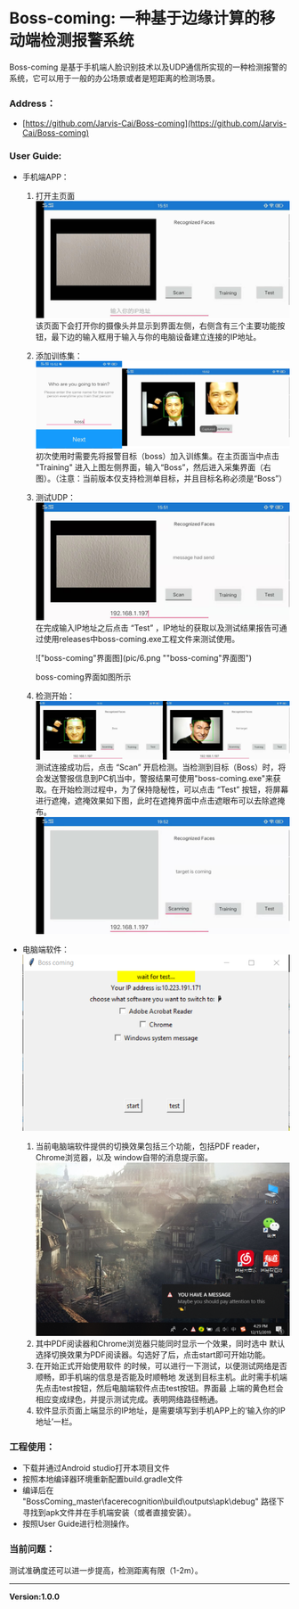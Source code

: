 ﻿# Boss-coming: 一种基于边缘计算的移动端检测报警系统

Boss-coming 是基于手机端人脸识别技术以及UDP通信所实现的一种检测报警的系统，它可以用于一般的办公场景或者是短距离的检测场景。

### Address：
* [https://github.com/Jarvis-Cai/Boss-coming](https://github.com/Jarvis-Cai/Boss-coming)

### User Guide:
* 手机端APP：
    1. 打开主页面
        ![主页面](pic/1.jpg "主页面")
        该页面下会打开你的摄像头并显示到界面左侧，右侧含有三个主要功能按钮，最下边的输入框用于输入与你的电脑设备建立连接的IP地址。
    2. 添加训练集：
        ![训练界面](pic/2.png "训练界面")
        初次使用时需要先将报警目标（boss）加入训练集。在主页面当中点击 "Training" 进入上图左侧界面，输入“Boss”，然后进入采集界面（右图）。（注意：当前版本仅支持检测单目标，并且目标名称必须是“Boss”）
    3. 测试UDP：
        ![发送UDP测试](pic/3.jpg "发送UDP测试")
        在完成输入IP地址之后点击 “Test” ，IP地址的获取以及测试结果报告可通过使用releases中boss-coming.exe工程文件来测试使用。

        !["boss-coming"界面图](pic/6.png ""boss-coming"界面图")

        boss-coming界面如图所示
    4.  检测开始：
        ![检测界面](pic/4.png "检测界面")
        测试连接成功后，点击 “Scan” 开启检测。当检测到目标（Boss）时，将会发送警报信息到PC机当中，警报结果可使用"boss-coming.exe"来获取。在开始检测过程中，为了保持隐秘性，可以点击 “Test” 按钮，将屏幕进行遮掩，遮掩效果如下图，此时在遮掩界面中点击遮眼布可以去除遮掩布。
        ![遮掩效果](pic/5.jpg "遮掩效果")   

* 电脑端软件：   
    ![电脑端软件界面](pic/6.png "电脑端软件界面")  
    1. 当前电脑端软件提供的切换效果包括三个功能，包括PDF reader，Chrome浏览器，以及
    window自带的消息提示窗。
    ![Windows弹窗效果](pic/7.png "Windows弹窗效果")
    2. 其中PDF阅读器和Chrome浏览器只能同时显示一个效果，同时选中
    默认选择切换效果为PDF阅读器。勾选好了后，点击start即可开始功能。  
    3. 在开始正式开始使用软件
    的时候，可以进行一下测试，以便测试网络是否顺畅，即手机端的信息是否能及时顺畅地
    发送到目标主机。此时需手机端先点击test按钮，然后电脑端软件点击test按钮。界面最
    上端的黄色栏会相应变成绿色，并提示测试完成。表明网络路径畅通。  
    4. 软件显示页面上端显示的IP地址，是需要填写到手机APP上的‘输入你的IP地址’一栏。  
    

### 工程使用：
* 下载并通过Android studio打开本项目文件
* 按照本地编译器环境重新配置build.gradle文件
* 编译后在 "BossComing_master\facerecognition\build\outputs\apk\debug" 路径下寻找到apk文件并在手机端安装（或者直接安装）。
* 按照User Guide进行检测操作。

### 当前问题：
测试准确度还可以进一步提高，检测距离有限（1-2m）。

----
**Version:1.0.0**
